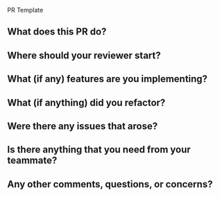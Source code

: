 PR Template

What does this PR do?
- 
Where should your reviewer start?
- 
What (if any) features are you implementing?
- 
What (if anything) did you refactor?
- 
Were there any issues that arose?
- 
Is there anything that you need from your teammate?
- 
Any other comments, questions, or concerns?
- 
